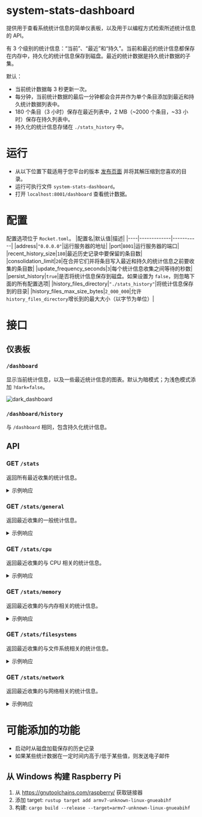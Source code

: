 # system-stats-dashboard
提供用于查看系统统计信息的简单仪表板，以及用于以编程方式检索所述统计信息的 API。

有 3 个级别的统计信息：“当前”、“最近”和“持久”。当前和最近的统计信息都保存在内存中，持久化的统计信息保存到磁盘。最近的统计数据是持久统计数据的子集。

默认：
* 当前统计数据每 3 秒更新一次。
* 每分钟，当前统计数据的最后一分钟都会合并并作为单个条目添加到最近和持久统计数据列表中。
* 180 个条目（3 小时）保存在最近列表中，2 MB（~2000 个条目，~33 小时）保存在持久列表中。
* 持久化的统计信息存储在 `./stats_history` 中。

# 运行
* 从以下位置下载适用于您平台的版本 [发布页面](https://github.com/wuaqcn/system-stats-dashboard/releases) 并将其解压缩到您喜欢的目录。
* 运行可执行文件 `system-stats-dashboard`。
* 打开 `localhost:8001/dashboard` 查看统计数据。

# 配置
配置选项位于 `Rocket.toml`。
|配置名|默认值|描述|
|----|-------------|-----------|
|address|`"0.0.0.0"`|运行服务器的地址|
|port|`8001`|运行服务器的端口|
|recent_history_size|`180`|最近历史记录中要保留的条目数|
|consolidation_limit|`20`|在合并它们并将条目写入最近和持久的统计信息之前要收集的条目数|
|update_frequency_seconds|`3`|每个统计信息收集之间等待的秒数|
|persist_history|`true`|是否将统计信息保存到磁盘。如果设置为 `false`，则忽略下面的所有配置选项|
|history_files_directory|`"./stats_history"`|将统计信息保存到的目录|
|history_files_max_size_bytes|`2_000_000`|允许`history_files_directory`增长到的最大大小（以字节为单位）|

# 接口

## 仪表板

### `/dashboard`
显示当前统计信息，以及一些最近统计信息的图表。默认为暗模式；为浅色模式添加 `?dark=false`。

![dark_dashboard](https://user-images.githubusercontent.com/48834501/111235475-b7458880-85be-11eb-90a0-0c5d3de4d49b.png)

### `/dashboard/history`
与 `/dashboard` 相同，包含持久化统计信息。

## API

### GET `/stats`
返回所有最近收集的统计信息。

<details>
<summary>示例响应</summary>

```json
{
  "general": {
    "uptimeSeconds": 5239,
    "bootTimestamp": 1615846969,
    "loadAverages": {
      "oneMinute": 0.0,
      "fiveMinutes": 0.01,
      "fifteenMinutes": 0.0
    }
  },
  "cpu": {
    "perLogicalCpuLoadPercent": [
      0.0,
      0.0,
      0.0,
      0.0
    ],
    "aggregateLoadPercent": 0.2450943,
    "tempCelsius": 50.464
  },
  "memory": {
    "usedMb": 52,
    "totalMb": 969
  },
  "filesystems": [
    {
      "fsType": "ext4",
      "mountedFrom": "/dev/root",
      "mountedOn": "/",
      "usedMb": 8208,
      "totalMb": 62699
    }
  ],
  "network": {
    "interfaces": [
      {
        "name": "wlan0",
        "addresses": [
          "192.168.1.100"
        ],
        "sentMb": 1,
        "receivedMb": 1,
        "sentPackets": 4391,
        "receivedPackets": 7024,
        "sendErrors": 0,
        "receiveErrors": 0
      }
    ],
    "sockets": {
      "tcpInUse": 5,
      "tcpOrphaned": 0,
      "udpInUse": 4,
      "tcp6InUse": 4,
      "udp6InUse": 3
    }
  },
  "collectionTime": "2021-03-15T18:50:07.721739139-05:00"
}
```
</details>

### GET `/stats/general`
返回最近收集的一般统计信息。

<details>
<summary>示例响应</summary>

```json
{
  "uptimeSeconds": 5239,
  "bootTimestamp": 1615846969,
  "loadAverages": {
    "oneMinute": 0.0,
    "fiveMinutes": 0.01,
    "fifteenMinutes": 0.0
  }
}
```
</details>

### GET `/stats/cpu`
返回最近收集的与 CPU 相关的统计信息。

<details>
<summary>示例响应</summary>

```json
{
  "perLogicalCpuLoadPercent": [
    0.0,
    0.0,
    0.0,
    0.0
  ],
  "aggregateLoadPercent": 0.2450943,
  "tempCelsius": 50.464
}
```
</details>

### GET `/stats/memory`
返回最近收集的与内存相关的统计信息。

<details>
<summary>示例响应</summary>

```json
{
  "usedMb": 52,
  "totalMb": 969
}
```
</details>

### GET `/stats/filesystems`
返回最近收集的与文件系统相关的统计信息。

<details>
<summary>示例响应</summary>

```json
[
  {
    "fsType": "ext4",
    "mountedFrom": "/dev/root",
    "mountedOn": "/",
    "usedMb": 8208,
    "totalMb": 62699
  }
]
```
</details>

### GET `/stats/network`
返回最近收集的与网络相关的统计信息。

<details>
<summary>示例响应</summary>

```json
{
  "interfaces": [
    {
      "name": "wlan0",
      "addresses": [
        "192.168.1.100"
      ],
      "sentMb": 1,
      "receivedMb": 1,
      "sentPackets": 4391,
      "receivedPackets": 7024,
      "sendErrors": 0,
      "receiveErrors": 0
    }
  ],
  "sockets": {
    "tcpInUse": 5,
    "tcpOrphaned": 0,
    "udpInUse": 4,
    "tcp6InUse": 4,
    "udp6InUse": 3
  }
}
```
</details>

# 可能添加的功能
* 启动时从磁盘加载保存的历史记录
* 如果某些统计数据在一定时间内高于/低于某些值，则发送电子邮件

## 从 Windows 构建 Raspberry Pi
1. 从 https://gnutoolchains.com/raspberry/ 获取链接器
2. 添加 target: `rustup target add armv7-unknown-linux-gnueabihf`
3. 构建: `cargo build --release --target=armv7-unknown-linux-gnueabihf`
